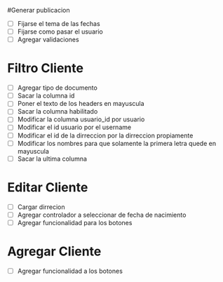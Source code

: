 #Generar publicacion
- [ ] Fijarse el tema de las fechas
- [ ] Fijarse como pasar el usuario
- [ ] Agregar validaciones

# Filtro Cliente
- [ ] Agregar tipo de documento
- [ ] Sacar la columna id
- [ ] Poner el texto de los headers en mayuscula
- [ ] Sacar la columna habilitado 
- [ ] Modificar la columna usuario_id por usuario
- [ ] Modificar el id usuario por el username
- [ ] Modificar el id de la dirreccion por la dirreccion propiamente
- [ ] Modificar los nombres para que solamente la primera letra quede en mayuscula
- [ ] Sacar la ultima columna

# Editar Cliente
- [ ] Cargar dirrecion
- [ ] Agregar controlador a seleccionar de fecha de nacimiento
- [ ] Agregar funcionalidad para los botones

# Agregar Cliente
- [ ] Agregar funcionalidad a los botones